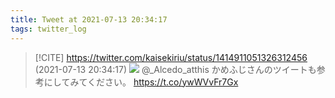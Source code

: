 ```yaml
---
title: Tweet at 2021-07-13 20:34:17
tags: twitter_log
---
```


> [!CITE] https://twitter.com/kaisekiriu/status/1414911051326312456 (2021-07-13 20:34:17)
> ![](https://twitter.com/kaisekiriu/status/1414911051326312456)
> @_Alcedo_atthis かめふじさんのツイートも参考にしてみてください。
> https://t.co/ywWVvFr7Gx
